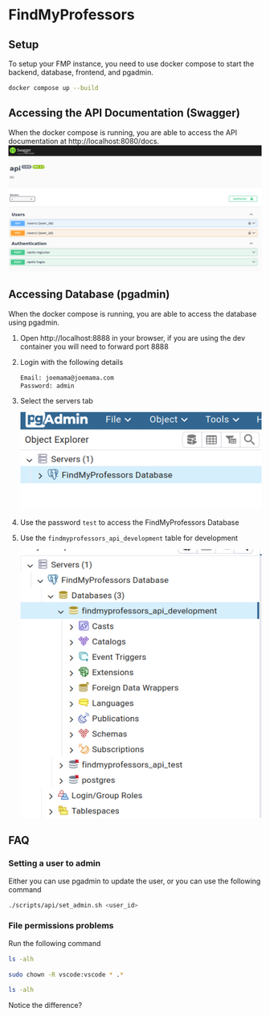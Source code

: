 # FindMyProfessors

## Setup
To setup your FMP instance, you need to use docker compose to start the backend, database, frontend, and pgadmin.  
```bash
docker compose up --build
```

## Accessing the API Documentation (Swagger)
When the docker compose is running, you are able to access the API documentation at http://localhost:8080/docs.
![swagger page example](docs/swagger.png)

## Accessing Database (pgadmin)
When the docker compose is running, you are able to access the database using pgadmin.

1. Open http://localhost:8888 in your browser, if you are using the dev container you will need to forward port 8888
2. Login with the following details
   ```
   Email: joemama@joemama.com
   Password: admin
   ```
3. Select the servers tab

   ![servers tab](docs/database_1.png)
4. Use the password `test` to access the FindMyProfessors Database
5. Use the `findmyprofessors_api_development` table for development
   
   ![correct table](docs/database_2.png)

## FAQ

### Setting a user to admin

Either you can use pgadmin to update the user, or you can use the following command
```bash
./scripts/api/set_admin.sh <user_id>
```

### File permissions problems
Run the following command
```bash
ls -alh
```

```bash
sudo chown -R vscode:vscode * .*
```

```bash
ls -alh
```

Notice the difference?